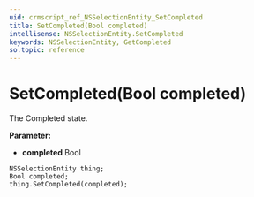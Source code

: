 ```yaml
---
uid: crmscript_ref_NSSelectionEntity_SetCompleted
title: SetCompleted(Bool completed)
intellisense: NSSelectionEntity.SetCompleted
keywords: NSSelectionEntity, GetCompleted
so.topic: reference
---
```


# SetCompleted(Bool completed)

The Completed state. 

**Parameter:** 
 - **completed** Bool

```crmscript
NSSelectionEntity thing;
Bool completed;
thing.SetCompleted(completed);
```

